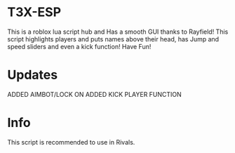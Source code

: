 # T3X-ESP
This is a roblox lua script hub and Has a smooth GUI thanks to Rayfield!
This script highlights players and puts names above their head, has Jump and speed sliders and even a kick function!
Have Fun!

# Updates
ADDED AIMBOT/LOCK ON
ADDED KICK PLAYER FUNCTION

# Info
This script is recommended to use in Rivals.
